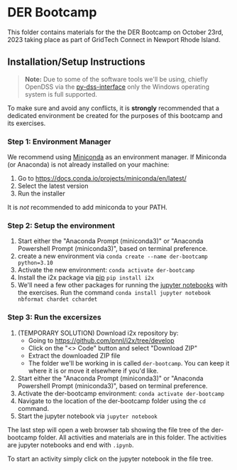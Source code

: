 # DER Bootcamp
This folder contains materials for the the DER Bootcamp on October 23rd, 2023 taking place as part of GridTech Connect in Newport Rhode Island.

## Installation/Setup Instructions
> **Note:** Due to some of the software tools we'll be using, chiefly OpenDSS via the [py-dss-interface](https://py-dss-interface.readthedocs.io/en/latest/) only the Windows operating system is full supported.

To make sure and avoid any conflicts, it is **strongly** recommended that a dedicated environment be created for the purposes of this bootcamp and its exercises.
### Step 1: Environment Manager
We recommend using [Miniconda](https://docs.conda.io/projects/miniconda/en/latest/) as an environment manager.
If Miniconda (or Anaconda) is not already installed on your machine:
1. Go to https://docs.conda.io/projects/miniconda/en/latest/
2. Select the latest version
3. Run the installer

It is _not_ recommended to add miniconda to your PATH.

### Step 2: Setup the environment
1. Start either the "Anaconda Prompt (miniconda3)" or "Anaconda Powershell Prompt (miniconda3)", based on terminal preference.
2. create a new environment via `conda create --name der-bootcamp python=3.10`
3. Activate the new environment: `conda activate der-bootcamp`
4. Install the i2x package via [pip](https://pypi.org/project/pip/) `pip install i2x`
5. We'll need a few other packages for running the [jupyter notebooks](https://jupyter.org/) with the exercises. Run the command `conda install jupyter notebook nbformat chardet cchardet`

### Step 3: Run the excersizes
1. (TEMPORARY SOLUTION) Download i2x repository by:
    * Going to https://github.com/pnnl/i2x/tree/develop
    * Click on the "<> Code" button and select "Download ZIP"
    * Extract the downloaded ZIP file
    * The folder we'll be working in is called `der-bootcamp`. You can keep it where it is or move it elsewhere if you'd like.
2. Start either the "Anaconda Prompt (miniconda3)" or "Anaconda Powershell Prompt (miniconda3)", based on terminal preference.
3. Activate the der-bootcamp environment: `conda activate der-bootcamp`
4. Navigate to the location of the der-bootcamp folder using the `cd` command.
5. Start the jupyter notebook via `jupyter notebook`

The last step will open a web browser tab showing the file tree of the der-bootcamp folder.
All activities and materials are in this folder.
The activities are jupyter notebooks and end with `.ipynb`.

To start an activity simply click on the jupyter notebook in the file tree.
